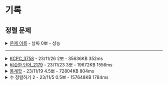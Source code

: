 # 기록
## 정렬 문제


<details>
<summary><a href="">문제 이름</a> - 날짜 0뽀 - 성능</summary>
<div markdown="1">
<ul>
<li>- [문제 링크]() </li>
<li>- 공개한 1등 기록: </li>
<li>- 추정 시간 복잡도: </li>
<li>- 문제 핵심</li>
<li>- 해결 과정</li>
<li>- 다른 코드 감상 및 배울 점</li>
<li>- 궁금하다! 더 공부하고 싶다!</li>
<li>- 하고 싶은 말</li>
<li>- [노션 링크]() - 다른 코드 및 틀린 코드 확인</li>
</ul>
</div>
</details>

-----

<details>
<summary><a href="KCPC.java">KCPC_3758</a> - 23/11/26 2뽀 - 35636KB 352ms</summary>
<div markdown="1">
<ul>
<li><a href="https://www.acmicpc.net/problem/3758">문제 링크</a></li>
<li>공개한 1등 기록: 34700KB 344ms</li>
<li>문제 핵심<ul>
<li>다양한 조건의 우선 순위를 매기고, 최종 순위 매기기 → 정렬</li>
</ul>
</li>
<li>해결 과정<ul>
<li>우선순위 큐가 log N 이니 전부 입력 및 계산 후 pq에 넣고, 해당 팀이 나올 때까지 poll하면서 등수 구하기</li>
<li>입력 받을 때 total_sum 포함 모든 계산 완료</li>
<li>배열 순서 헷갈리지 않게 상수 선언해 배열 idx 이용</li>
</ul>
</li>
<li>다른 코드 감상 및 배울 점<ul>
<li>비교할 점수, 횟수, 마지막 제출 시간을 저장하는 arr 자체에 comparator 구현 -&gt; 똑같이 입력 받을 때 하면서, prev, cur 점수 비교 시 total 바로 저장하면서 입력 받을 때 다 끝내고, sort만 할 수 있을 것 같음! 추후엔 비교할 것들을 한 번에 저장해서 정렬만 할 수 있도록 더 고민하기!</li>
<li>sort하지 않고, 각 경우에 따라 cnt++해 주며 등수 구함.</li>
<li>Map<Integer, int[]>, ketSet 사용해 sorted로 teamId 구함.</li>
<li>class 선언, sum, solv 등 메서드 구현</li>
</ul>
</li>
<li>궁금하다! 더 공부하고 싶다!<ul>
<li>Arrays.sort, pq 등 sort를 구현한 것들의 시간 복잡도 비교 - <a href="https://d2.naver.com/helloworld/0315536">Tim sort에 대해 알아보자</a></li>
<li>comparator 구현 시 return 1, -1 순서 확실히 공부</li>
</ul>
</li>
<li>하고 싶은 말<ul>
<li>정렬 문제는 아직 이게 정렬이다! 라기보다는 다른 걸 고려해야 하는데, 와중에 정렬이 필요한 느낌이라 이게 어떤 문제인지를 더 고민하게 된다.</li>
<li>그래도, 풀이들이 꽤나 비슷해서 기쁘고, 여러 방식이 재미있다.</li>
</ul>
</li>
<li><a href="https://hannanana.notion.site/KCPC_3758-8bced9fced924b7fa708b3aafdb21616?pvs=4">노션 링크</a> - 다른 코드 및 틀린 코드 확인</li>
</ul>
</div>
</details>

<details>
<summary><a href="SimilarWords.java">비슷한 단어_2179</a> - 23/11/23 3뽀 - 19672KB 1556ms</summary>
<div markdown="1">
<ul>
<li><a href="https://www.acmicpc.net/problem/2179">문제 링크</a></li>
<li>공개한 1등 기록: 18528KB 220ms</li>
<li>문제 핵심<ul>
<li>DP - LIS -&gt; Nope<ul>
<li>DP - LIS, 입력 받으며 이전 배열과 비교</li>
<li>이때, 겹치는 값의 max 값 구하고, max면 저장 후 해당 값 출력</li>
</ul>
</li>
<li>정렬 - Compare 사용 -&gt; 코드 공부 참고</li>
</ul>
</li>
<li>해결 과정<ul>
<li>메모리 초과, → 2차원 배열 arr 그냥 1차원 배열로 변경</li>
<li>첫 번째 입력 받은 값으로 답 출력이 되지 않아 조건문 maxDigit &lt;= digit &amp;&amp; j &lt; firstIdx로 변경</li>
<li>maxDigit == digit &amp;&amp; j &lt; firstIdx 와 maxDigit &lt; digit 따로 분리! → 정답!</li>
</ul>
</li>
<li>다른 코드 감상 및 배울 점<ul>
<li>String[] arr (입력 받는 배열), Word[] words(정렬, 이전 순서 기억하는 객체 배열), int[] lengthArr(arr 배열의 idx에 접두사 최대 길이 저장하는 배열) 선언해 적절히 저장해 조건 맞춰 출력</li>
<li>Comparable 구현해 단어 순 정렬 → 두 문자의 접두사 길이 구하기 → 접두사 길이 최댓값 갱신 → 정렬 전 입력받은 단어의 위치에 접두가 길이값 갱신 및 저장 → max 길이 돌면서 출력</li>
</ul>
</li>
<li>궁금하다! 더 공부하고 싶다!<ul>
<li>maxDigit == digit &amp;&amp; j &lt; firstIdx , maxDigit &lt; digit , else(break)로 분리 → 왜 안 되지?</li>
<li>HashMap으로 좀 더 효율적으로/간단하게 짜는 법!</li>
<li>접두사 비교하는 거라 정렬인가? 정렬로 푸는 게 최적인 걸 어떻게 알 수 있지?</li>
</ul>
</li>
<li>하고 싶은 말<ul>
<li>최적 풀이로 풀지는 못했고, LIS라고 생각하고 이분탐색으로도 풀지는 못했지만(풀리는지도 모르겠지만) 그래도 풀어서 조금은 뿌듯</li>
</ul>
</li>
<li><a href="https://hannanana.notion.site/_2179-ac2762c667764b5984f2e4b78d06364f?pvs=4">노션 링크</a> - 다른 코드 및 틀린 코드 확인</li>
</ul>
</div>
</details>

<details>
<summary><a href="Statistics.java">통계학</a> - 23/11/19 4.5뽀 - 72804KB 804ms</summary>
<div markdown="1">
<ul>
<li><a href="https://www.acmicpc.net/problem/2108">문제 링크</a></li>
<li>공개한 1등 기록: 14608KB 164ms</li>
<li>문제 핵심<ul>
<li>산술평균(반올림 구하기), 중앙값, 최빈값(정렬), 범위 출력하기</li>
</ul>
</li>
<li>해결 과정<ul>
<li>산술 평균 - <code>(double) sum / length</code> 로 소수 계산 후 Math.round로 반올림 (String.format으로 하면 -0 출력)</li>
<li>중앙값 - length / 2 (모두 홀수라 가능)</li>
<li>최빈값 - 입력 시부터 Map에 해당 숫자(Key)와 해당 숫자를 count한 수(Value)를 짝지어 넣은 후, Value로 내림차순, Key로 오름차순함. 2개 이상이면 두 번째 값 출력.</li>
<li>범위 - 정렬 후 arr[N-1] - arr[0] 계산</li>
</ul>
</li>
<li>다른 코드 감상 및 배울 점<ul>
<li>sort 이용하지 않고, 입력 for에서 max, min 찾고, 해당 자리 count 배열에 개수 추가 후 두 번째 for에서 min-max 범위에서 count &gt; n/2 이면 중앙값, count 최댓값 찾으며 flag 이용해 두 번째 값 찾아주기.</li>
</ul>
</li>
<li>궁금하다! 더 공부하고 싶다!<ul>
<li>중앙값을 지나쳤을 때, median 중복이 두 개 이상이면 무조건 그게 최빈값인가..? 왜 이 조건이 가능하지?</li>
<li>String.Format은 왜 -0으로 출력되는가.</li>
<li>Generic, wild card 사용(extends, super), comparator, comparable, compareTo 의미 및 사용법</li>
<li> > 0, < 0일 때 정렬 원리 개념</li>
<li>Map에서 value로 정럴하면 value가 같을 때 key는 원래 순서 그대로 정렬되는 건가?</li>
<li>EntryList 사용법, LinkedList&lt;&gt;(map.entrySet()) 의미(→ 이게 초기값 설정? iterator로 돌면서 각 set를 list idx와 매핑..해? 변환?)</li>
<li>SortedMap, LinkedHashMap 사용법</li>
</ul>
</li>
<li>하고 싶은 말<ul>
<li>미뤘던 정렬을 그래도… 간단하게 람다만이지만! 공부했다! 정렬하는 법, 반올림하는 법을 알았다!</li>
</ul>
</li>
<li><a href="https://hannanana.notion.site/_2108-a56aac6c007549da85a8d42ac91c3f09?pvs=4">노션 링크</a> - 다른 코드 및 틀린 코드 확인</li>
</ul>
</div>
</details>

<details>
<summary>수 정렬하기 2 - 23/11/5 0.5뽀 - 157648KB 1784ms</summary>
<div markdown="1">
<ul>
<li>공개한 1등 기록: 44816KB 628ms</li>
<li>문제 핵심<ul>
<li>빠른 정렬</li>
</ul>
</li>
<li>어려웠던 부분 해결<ul>
<li>PriorityQueue로 정렬</li>
<li>시간 제한 해결 위해 BufferedReader, StringBuilder 사용</li>
</ul>
</li>
<li>순위 코드 분석 후 배운 점<ul>
<li>read() 구현 및 배열에 저장 후 true 값 출력(자동 정렬)</li>
<li>Arrays.stream(arr).forEach(System.out::println); 이용</li>
</ul>
</li>
<li>보충이 필요한 지식<ul>
<li>PriorityQueue 정렬 방식</li>
<li>효율적인 정렬 방식</li>
<li>pq 이용! Arrays.sort가 더 빠름. 왜지? </li>
</ul>
</li>
<li>~칭찬~<ul>
<li>뚝딱~ 풀었지~! 시간은 늦지만~! pq를 사용한 점도 뿌듯!</li>
</ul>
</li>
</ul>
</div>
</details>